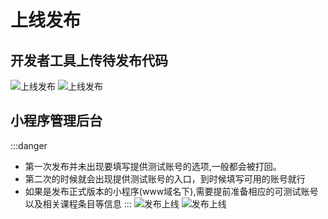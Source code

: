 # 上线发布

## 开发者工具上传待发布代码

![上线发布](https://iqidao.oss-cn-shanghai.aliyuncs.com/static_resources/docs/WX20190227-100043%402x.png)
![上线发布](https://iqidao.oss-cn-shanghai.aliyuncs.com/static_resources/docs/WX20190227-100052%402x.png)

## 小程序管理后台
:::danger
   - 第一次发布并未出现要填写提供测试账号的选项,一般都会被打回。
   - 第二次的时候就会出现提供测试账号的入口，到时候填写可用的账号就行
   - 如果是发布正式版本的小程序(www域名下),需要提前准备相应的可测试账号以及相关课程条目等信息
:::
![发布上线](https://iqidao.oss-cn-shanghai.aliyuncs.com/static_resources/docs/WX20190227-103755.png)
![发布上线](https://iqidao.oss-cn-shanghai.aliyuncs.com/static_resources/docs/WX20190227-103918.png)
